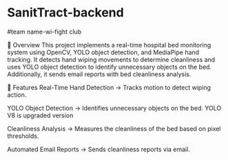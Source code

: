 # SanitTract-backend
#team name-wi-fight club

📌 Overview
This project implements a real-time hospital bed monitoring system using OpenCV, YOLO object detection, and MediaPipe hand tracking. It detects hand wiping movements to determine cleanliness and uses YOLO object detection to identify unnecessary objects on the bed. Additionally, it sends email reports with bed cleanliness analysis.

🚀 Features
Real-Time Hand Detection → Tracks motion to detect wiping action.

YOLO Object Detection → Identifies unnecessary objects on the bed. YOLO V8 is upgraded version

Cleanliness Analysis → Measures the cleanliness of the bed based on pixel thresholds.

Automated Email Reports → Sends cleanliness reports via email.
